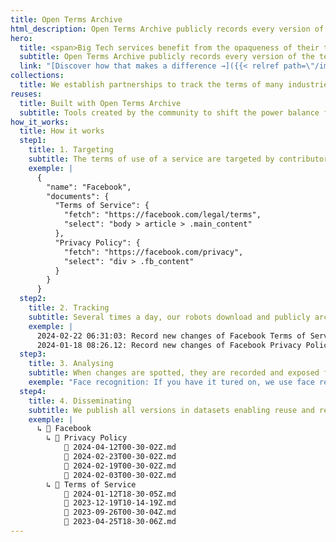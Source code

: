 ```yaml
---
title: Open Terms Archive
html_description: Open Terms Archive publicly records every version of the terms of digital services to enable democratic oversight.
hero:
  title: <span>Big Tech services benefit from the opaqueness of their terms.</span><br />We make them transparent.
  subtitle: Open Terms Archive publicly records every version of the terms of digital services to enable democratic oversight.
  link: "[Discover how that makes a difference →]({{< relref path=\"/impact\" >}})"
collections:
  title: We establish partnerships to track the terms of many industries, in several languages and jurisdictions
reuses:
  title: Built with Open Terms Archive
  subtitle: Tools created by the community to shift the power balance from big tech towards end users.
how_it_works:
  title: How it works
  step1:
    title: 1. Targeting
    subtitle: The terms of use of a service are targeted by contributors.
    exemple: |
      {
        "name": "Facebook",
        "documents": {
          "Terms of Service": {
            "fetch": "https://facebook.com/legal/terms",
            "select": "body > article > .main_content"
          },
          "Privacy Policy": {
            "fetch": "https://facebook.com/privacy",
            "select": "div > .fb_content"
          }
        }
      }
  step2:
    title: 2. Tracking
    subtitle: Several times a day, our robots download and publicly archive the targeted documents.
    exemple: |
      2024-02-22 06:31:03: Record new changes of Facebook Terms of Service with id a2f5b02
      2024-01-18 08:26.12: Record new changes of Facebook Privacy Policy with id b091d16
  step3:
    title: 3. Analysing
    subtitle: When changes are spotted, they are recorded and exposed for human analysts.
    exemple: "Face recognition: If you have it tured on, we use face recognition technology to recognise you in photos, videos and camera experiences. The face recognition templates that we create <span class=\"code--removed\">may constitue</span><span class=\"code--added\">are</span> data with special protections under <span class=\"code--removed\">the laws of you country</span><span class=\"code--added\">EU Law</span>."
  step4:
    title: 4. Disseminating
    subtitle: We publish all versions in datasets enabling reuse and research.
    exemple: |
      ↳ 📂 Facebook
        ↳ 📂 Privacy Policy
            📄 2024-04-12T00-30-02Z.md
            📄 2024-02-23T00-30-02Z.md
            📄 2024-02-19T00-30-02Z.md
            📄 2024-02-03T00-30-02Z.md
        ↳ 📂 Terms of Service
            📄 2024-01-12T18-30-05Z.md
            📄 2023-12-19T10-14-19Z.md
            📄 2023-09-26T00-30-04Z.md
            📄 2023-04-25T18-30-06Z.md
---
```

